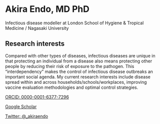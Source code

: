 # Akira Endo, MD PhD
Infectious disease modeller at London School of Hygiene & Tropical Medicine / Nagasaki University
## Research interests
Compared with other types of diseases, infectious diseases are unique in that protecting an individual from a disease also means protecting other people by reducing their risk of exposure to the pathogen. This “interdependency” makes the control of infectious disease outbreaks an important social agenda. My current research interests include disease spread within and across households/schools/workplaces, improving vaccine evaluation methodologies and optimal control strategies.

[ORCID: 0000-0001-6377-7296](https://orcid.org/0000-0001-6377-7296)

[Google Scholar](https://scholar.google.co.jp/citations?user=M-fArWcAAAAJ)

[Twitter: @_akiraendo](https://twitter.com/_akiraendo)
